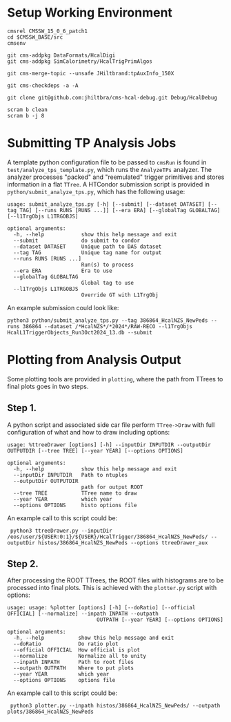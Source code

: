 # Setup Working Environment

    cmsrel CMSSW_15_0_6_patch1
    cd $CMSSW_BASE/src
    cmsenv

    git cms-addpkg DataFormats/HcalDigi
    git cms-addpkg SimCalorimetry/HcalTrigPrimAlgos

    git cms-merge-topic --unsafe JHiltbrand:tpAuxInfo_150X

    git cms-checkdeps -a -A

    git clone git@github.com:jhiltbra/cms-hcal-debug.git Debug/HcalDebug

    scram b clean
    scram b -j 8

# Submitting TP Analysis Jobs

A template python configuration file to be passed to `cmsRun` is found in `test/analyze_tps_template.py`, which runs the `AnalyzeTPs` analyzer.
The analyzer processes "packed" and "reemulated" trigger primitives and stores information in a flat `TTree`.
A HTCondor submission script is provided in `python/submit_analyze_tps.py`, which has the following usage:

    usage: submit_analyze_tps.py [-h] [--submit] [--dataset DATASET] [--tag TAG] [--runs RUNS [RUNS ...]] [--era ERA] [--globalTag GLOBALTAG] [--l1TrgObjs L1TRGOBJS]
    
    optional arguments:
      -h, --help            show this help message and exit
      --submit              do submit to condor
      --dataset DATASET     Unique path to DAS dataset
      --tag TAG             Unique tag name for output
      --runs RUNS [RUNS ...]
                            Run(s) to process
      --era ERA             Era to use
      --globalTag GLOBALTAG
                            Global tag to use
      --l1TrgObjs L1TRGOBJS
                            Override GT with L1TrgObj

An example submission could look like:

    python3 python/submit_analyze_tps.py --tag 386864_HcalNZS_NewPeds --runs 386864 --dataset /*HcalNZS*/*2024*/RAW-RECO --l1TrgObjs HcalL1TriggerObjects_Run3Oct2024_13.db --submit

# Plotting from Analysis Output

Some plotting tools are provided in `plotting`, where the path from TTrees to final plots goes in two steps.

## Step 1.

A python script and associated side car file perform `TTree->Draw` with full configuration of what and how to draw including options:

    usage: %ttreeDrawer [options] [-h] --inputDir INPUTDIR --outputDir OUTPUTDIR [--tree TREE] [--year YEAR] [--options OPTIONS]

    optional arguments:
      -h, --help            show this help message and exit
      --inputDir INPUTDIR   Path to ntuples
      --outputDir OUTPUTDIR
                            path for output ROOT
      --tree TREE           TTree name to draw
      --year YEAR           which year
      --options OPTIONS     histo options file

An example call to this script could be:

     python3 ttreeDrawer.py --inputDir /eos/user/${USER:0:1}/${USER}/HcalTrigger/386864_HcalNZS_NewPeds/ --outputDir histos/386864_HcalNZS_NewPeds --options ttreeDrawer_aux

## Step 2.

After processing the ROOT TTrees, the ROOT files with histograms are to be processed into final plots.
This is achieved with the `plotter.py` script with options:

    usage: usage: %plotter [options] [-h] [--doRatio] [--official OFFICIAL] [--normalize] --inpath INPATH --outpath
                                 OUTPATH [--year YEAR] [--options OPTIONS]

    optional arguments:
      -h, --help           show this help message and exit
      --doRatio            Do ratio plot
      --official OFFICIAL  How official is plot
      --normalize          Normalize all to unity
      --inpath INPATH      Path to root files
      --outpath OUTPATH    Where to put plots
      --year YEAR          which year
      --options OPTIONS    options file

An example call to this script could be:

     python3 plotter.py --inpath histos/386864_HcalNZS_NewPeds/ --outpath plots/386864_HcalNZS_NewPeds
